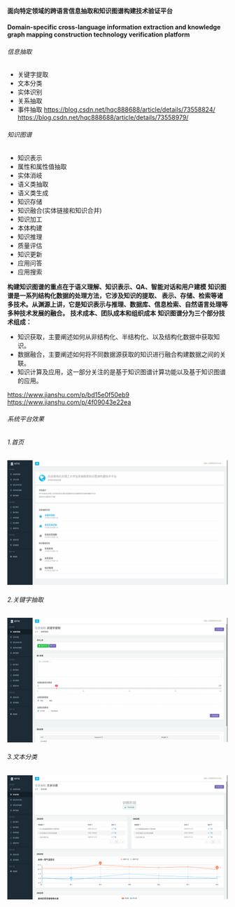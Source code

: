 #### 面向特定领域的跨语言信息抽取和知识图谱构建技术验证平台
#### Domain-specific cross-language information extraction and knowledge graph mapping construction technology verification platform

###### 信息抽取
- 关键字提取
- 文本分类
- 实体识别
- 关系抽取
- 事件抽取
  https://blog.csdn.net/hqc888688/article/details/73558824/
  https://blog.csdn.net/hqc888688/article/details/73558979/


###### 知识图谱
- 知识表示
- 属性和属性值抽取
- 实体消岐
- 语义类抽取
- 语义类生成
- 知识存储
- 知识融合(实体链接和知识合并)
- 知识加工
- 本体构建
- 知识推理
- 质量评估
- 知识更新
- 应用问答
- 应用搜索

**构建知识图谱的重点在于语义理解、知识表示、QA、智能对话和用户建模**
**知识图谱是一系列结构化数据的处理方法，它涉及知识的提取、 表示、存储、检索等诸多技术。从渊源上讲，它是知识表示与推理、数据库、信息检索、自然语言处理等多种技术发展的融合。**
**技术成本、团队成本和组织成本**
**知识图谱分为三个部分技术组成：**
- 知识获取，主要阐述如何从非结构化、半结构化、以及结构化数据中获取知识。
- 数据融合，主要阐述如何将不同数据源获取的知识进行融合构建数据之间的关联。
- 知识计算及应用，这一部分关注的是基于知识图谱计算功能以及基于知识图谱的应用。

https://www.jianshu.com/p/bd15e0f50eb9
https://www.jianshu.com/p/4f09043e22ea

###### 系统平台效果
###### 1.首页

![首页](./images/1.png)

###### 2.关键字抽取

![首页](./images/2.png)

###### 3.文本分类

![首页](./images/3.png)